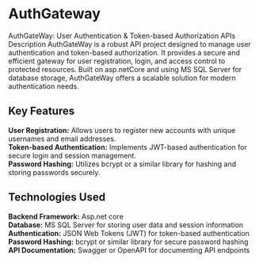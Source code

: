 # AuthGateway

AuthGateWay: User Authentication & Token-based Authorization APIs
Description
AuthGateWay is a robust API project designed to manage user authentication and token-based authorization. It provides a secure and efficient gateway for user registration, login, and access control to protected resources. Built on asp.netCore  and using MS SQL Server for database storage, AuthGateWay offers a scalable solution for modern authentication needs.

## Key Features
**User Registration:** Allows users to register new accounts with unique usernames and email addresses.\
**Token-based Authentication:** Implements JWT-based authentication for secure login and session management.\
**Password Hashing:** Utilizes bcrypt or a similar library for hashing and storing passwords securely.
## Technologies Used
**Backend Framework:** Asp.net core \
**Database:** MS SQL Server for storing user data and session information \
**Authentication:** JSON Web Tokens (JWT) for token-based authentication \
**Password Hashing:** bcrypt or similar library for secure password hashing \
**API Documentation:** Swagger or OpenAPI for documenting API endpoints

